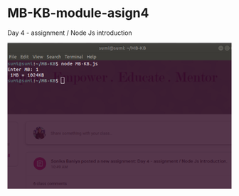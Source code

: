 # MB-KB-module-asign4
Day 4 - assignment / Node Js introduction

![mb-kb](https://github.com/sumibhatta/MB-KB-module-asign4/blob/main/mb-kb.png)
